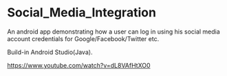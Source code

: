 # Social_Media_Integration
An android app demonstrating how a user can log in using his social media account credentials for Google/Facebook/Twitter etc.

Build-in Android Studio(Java).

https://www.youtube.com/watch?v=dL8VAfHtXO0
